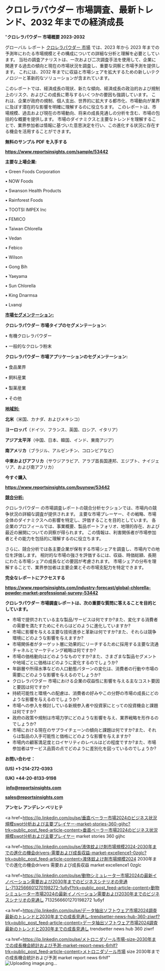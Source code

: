 # クロレラパウダー 市場調査、最新トレンド、2032 年までの経済成長

"<strong>クロレラパウダー 市場概要 2023-2032</strong>

グローバル レポート <a href=https://www.reportsinsights.com/sample/53442>クロレラパウダー 市場</a> では、2023 年から 2023 年までの予測年にわたる市場規模とその構成についての詳細な分析と理解を必要としています。 当社の調査アナリストは、一次および二次調査手法を使用して、企業に関連する過去の傾向と現在の市場状況を調査し、重要な洞察と市場予測を提供します。 これには、2032 年までに収益と市場シェアを拡大​​するための新しいテクノロジーと革新的なソリューションが含まれています。

このレポートでは、経済成長の現状、新たな傾向、経済成長の政治的および規制上のリスク、およびこの成長に寄与するいくつかの要因も強調しています。 これは、企業が政府の規制、個人支出、世界的に拡大する都市化、市場動向が業界に及ぼす潜在的な影響を明確に理解するのに役立ちます。 このレポートは、市場規模、過去および現在の市場動向、将来の成長見通しの分析を含む、市場の包括的な概要を提供します。 市場のダイナミクスと主要なトレンドを理解することで、業界参加者は情報に基づいた意思決定を行い、この進化する状況に存在する機会を活用することができます。

<strong><b>無料のサンプル PDF を入手する</b></strong>

<a href=https://www.reportsinsights.com/sample/53442><strong><u>https://www.reportsinsights.com/sample/53442</u></strong></a>

<strong>主要な上場企業:</strong>

• Green Foods Corporation

• NOW Foods

• Swanson Health Products

• Rainforest Foods

• TOOTSI IMPEX Inc

• FEMICO

• Taiwan Chlorella

• Vedan

• Febico

• Wilson

• Gong Bih

• Yaeyama

• Sun Chlorella

• King Dnarmsa

• Lvanqi

<strong><u>市場セグメンテーション</u></strong><strong><u>:</u></strong>

<strong>クロレラパウダー 市場タイプのセグメンテーション:</strong>

• 有機クロレラパウダー

• 一般的なクロレラ粉末

<strong>クロレラパウダー 市場アプリケーションのセグメンテーション:</strong>

• 食品業界

• 飼料産業

• 製薬産業

• その他

<strong><u>地域別</u></strong><strong><u>:</u></strong>

<strong>北米</strong>（米国、カナダ、およびメキシコ）

<strong>ヨーロッパ</strong>（ドイツ、フランス、英国、ロシア、イタリア）

<strong>アジア太平洋</strong>（中国、日本、韓国、インド、東南アジア）

<strong>南アメリカ</strong>（ブラジル、アルゼンチン、コロンビアなど）

<strong>中東およびアフリカ</strong>（サウジアラビア、アラブ首長国連邦、エジプト、ナイジェリア、および南アフリカ）

<strong>今すぐ購入</strong>

<a href=https://www.reportsinsights.com/buynow/53442><strong><u>https://www.reportsinsights.com/buynow/53442</u></strong></a>

<strong><u>競合分析:</u></strong>

クロレラパウダー の市場調査レポートの競合分析セクションでは、市場内の競争状況の詳細な調査が提供されます。 主要な市場プレーヤー、その戦略、市場全体のダイナミクスへの影響を特定し、評価することを目的としています。 各企業のプロフィールでは、事業概要、製品ポートフォリオ、地理的存在、および最近の展開についての洞察が得られます。 この情報は、利害関係者が市場参加者とその能力を包括的に理解するのに役立ちます。

さらに、競合分析では各主要企業が保有する市場シェアを調査し、市場内での地位を評価します。 相対的な市場の強さを評価するには、収益、時価総額、長期にわたる市場シェアの成長などの要因が考慮されます。 市場シェアの分布を理解することで、業界参加者は主要企業とその市場支配力を特定できます。

<strong>完全なレポートにアクセスする</strong>

<a href=https://www.reportsinsights.com/industry-forecast/global-chlorella-powder-market-professional-survey-53442><strong><u><b>https://www.reportsinsights.com/industry-forecast/global-chlorella-powder-market-professional-survey-53442</b></u></strong></a>

<strong><b>クロレラパウダー 市場調査レポートは、次の重要な質問に答えることを目的としています。</b></strong>
<ul>
  <li>市場で提供されている主な製品/サービスは何ですか?また、変化する消費者の需要を満たすためにそれらはどのように進化していますか?</li>
  <li>市場に影響を与える主要な技術進歩と革新は何ですか?また、それらは競争環境にどのような影響を与えますか?</li>
  <li>市場関係者がターゲット層に効果的にリーチするために採用する主要な流通チャネルとマーケティング戦略は何ですか?</li>
  <li>市場の価格動向はどのようなものですか?また、さまざまな製品セグメントや地域ごとに価格はどのように変化するのでしょうか?</li>
  <li>年齢層や所得水準などの人口動態パターンの変化は、消費者の行動や市場の需要にどのような影響を与えるのでしょうか?</li>
  <li>クロレラパウダー 市場における企業の収益性に影響を与える主なコスト要因と要因は何ですか?</li>
  <li>持続可能性と環境への配慮は、消費者の好みやこの分野の市場の成長にどのような影響を与えるのでしょうか?</li>
  <li>市場への参入を検討している新規参入者や投資家にとっての投資機会と課題は何ですか?</li>
  <li>政府の政策や規制は市場力学にどのような影響を与え、業界戦略を形作るのでしょうか?</li>
  <li>市場における現在のサプライチェーンの傾向と課題は何ですか?また、それらは製品の入手可能性と価格にどのような影響を与えますか?</li>
  <li>市場内の顧客満足度とロイヤリティのレベルはどの程度ですか?また、市場参加者はサービス品質の点でどのように差別化を図っているのでしょうか?</li>
</ul>
<strong>お問い合わせ：</strong>

<strong>(US) +1-214-272-0393</strong>

<strong>(UK) +44-20-8133-9198</strong>

<strong> </strong><a href=info@reportsinsights.com><strong><u>info@reportsinsights.com</u></strong></a>

<a href=sales@reportsinsights.com><strong><u>sales@reportsinsights.com</u></strong></a>

<strong>アンセレ アンデレン ベリヒテ</strong>

<a href=https://jp.linkedin.com/pulse/垂直ベーラー市場2024のビジネス状況規模swot分析および主要プレイヤー-market-stories-360-gijhc?trk=public_post_feed-article-content>垂直ベーラー市場2024のビジネス状況規模swot分析および主要プレイヤー market stories 360 gijhc</a>

<a href=https://jp.linkedin.com/pulse/液体蚊よけ剤市場規模2024-2030年までの進化の機会drivers-需要および成長収益-market-excellence1-0zglc?trk=public_post_feed-article-content>液体蚊よけ剤市場規模2024 2030年までの進化の機会drivers 需要および成長収益 market excellence1 0zglc</a>

<a href=https://jp.linkedin.com/pulse/動物シミュレーター市場2024の最新イノベーション需要および2030年までのビジネスシナリオの見通し-7132566601270198272-1u6yf?trk=public_post_feed-article-content>動物シミュレーター市場2024の最新イノベーション需要および2030年までのビジネスシナリオの見通し 7132566601270198272 1u6yf</a>

<a href=https://jp.linkedin.com/pulse/データ抽出ソフトウェア市場2024調査最新のトレンドと2030年までの成長見通し-trendsetter-news-hub-360-ziwrf?trk=public_post_feed-article-content>データ抽出ソフトウェア市場2024調査最新のトレンドと2030年までの成長見通し trendsetter news hub 360 ziwrf</a>

<a href=https://jp.linkedin.com/pulse/メトロニダゾール市場-size-2030年までの成長機会統計および予測-market-report-news-6rhlf?trk=public_post_feed-article-content>メトロニダゾール市場 size 2030年までの成長機会統計および予測 market report news 6rhlf</a>"
![Uploading image.png…]()
